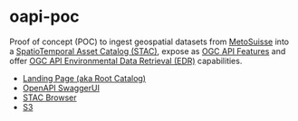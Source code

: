 # oapi-poc

Proof of concept (POC) to ingest geospatial datasets from [MetoSuisse](https://www.meteoswiss.admin.ch/home.html) into a [SpatioTemporal Asset Catalog (STAC)](https://stacspec.org/), expose as [OGC API Features](https://ogcapi.ogc.org/features) and offer [OGC API Environmental Data Retrieval (EDR)](https://ogcapi.ogc.org/edr) capabilities.

* [Landing Page (aka Root Catalog)](https://poc.meteoschweiz-poc.swisstopo.cloud/)
* [OpenAPI SwaggerUI](https://poc.meteoschweiz-poc.swisstopo.cloud/swagger)
* [STAC Browser](https://radiantearth.github.io/stac-browser/#/external/poc.meteoschweiz-poc.swisstopo.cloud/)
* [S3](http://met-oapi-poc.s3.amazonaws.com/)

